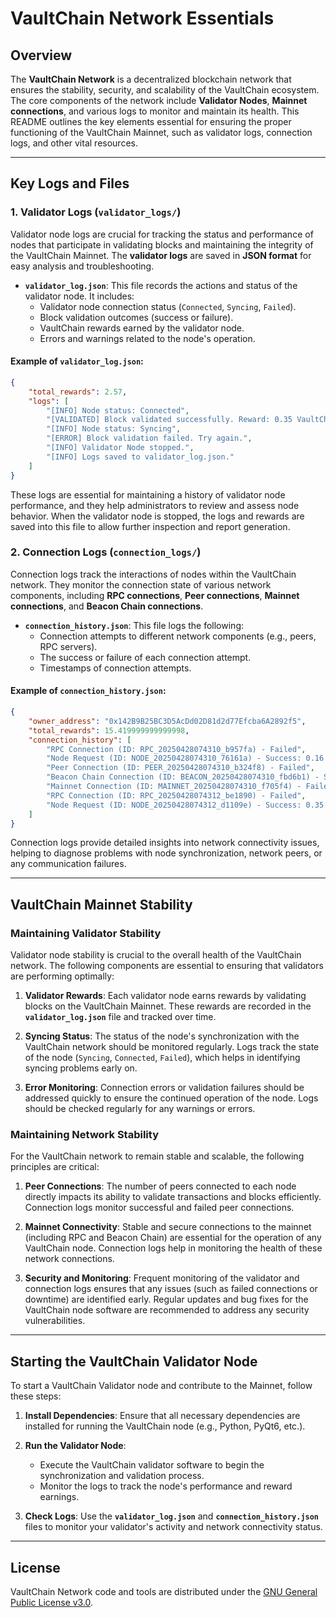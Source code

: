 # VaultChain Network Essentials

## Overview

The **VaultChain Network** is a decentralized blockchain network that ensures the stability, security, and scalability of the VaultChain ecosystem. The core components of the network include **Validator Nodes**, **Mainnet connections**, and various logs to monitor and maintain its health. This README outlines the key elements essential for ensuring the proper functioning of the VaultChain Mainnet, such as validator logs, connection logs, and other vital resources.

---

## Key Logs and Files

### 1. **Validator Logs (`validator_logs/`)**

Validator node logs are crucial for tracking the status and performance of nodes that participate in validating blocks and maintaining the integrity of the VaultChain Mainnet. The **validator logs** are saved in **JSON format** for easy analysis and troubleshooting.

- **`validator_log.json`**: This file records the actions and status of the validator node. It includes:
    - Validator node connection status (`Connected`, `Syncing`, `Failed`).
    - Block validation outcomes (success or failure).
    - VaultChain rewards earned by the validator node.
    - Errors and warnings related to the node's operation.

#### Example of `validator_log.json`:
```json
{
    "total_rewards": 2.57,
    "logs": [
        "[INFO] Node status: Connected",
        "[VALIDATED] Block validated successfully. Reward: 0.35 VaultChain Tokens",
        "[INFO] Node status: Syncing",
        "[ERROR] Block validation failed. Try again.",
        "[INFO] Validator Node stopped.",
        "[INFO] Logs saved to validator_log.json."
    ]
}
```

These logs are essential for maintaining a history of validator node performance, and they help administrators to review and assess node behavior. When the validator node is stopped, the logs and rewards are saved into this file to allow further inspection and report generation.

### 2. **Connection Logs (`connection_logs/`)**

Connection logs track the interactions of nodes within the VaultChain network. They monitor the connection state of various network components, including **RPC connections**, **Peer connections**, **Mainnet connections**, and **Beacon Chain connections**.

- **`connection_history.json`**: This file logs the following:
    - Connection attempts to different network components (e.g., peers, RPC servers).
    - The success or failure of each connection attempt.
    - Timestamps of connection attempts.

#### Example of `connection_history.json`:
```json
{
    "owner_address": "0x142B9B25BC3D5AcDd02D81d2d77Efcba6A2892f5",
    "total_rewards": 15.419999999999998,
    "connection_history": [
        "RPC Connection (ID: RPC_20250428074310_b957fa) - Failed",
        "Node Request (ID: NODE_20250428074310_76161a) - Success: 0.16 VaultChain Tokens",
        "Peer Connection (ID: PEER_20250428074310_b324f8) - Failed",
        "Beacon Chain Connection (ID: BEACON_20250428074310_fbd6b1) - Success: 0.28 VaultChain Tokens",
        "Mainnet Connection (ID: MAINNET_20250428074310_f705f4) - Failed",
        "RPC Connection (ID: RPC_20250428074312_be1890) - Failed",
        "Node Request (ID: NODE_20250428074312_d1109e) - Success: 0.35 VaultChain Tokens"
    ]
}
```

Connection logs provide detailed insights into network connectivity issues, helping to diagnose problems with node synchronization, network peers, or any communication failures.

---

## VaultChain Mainnet Stability

### Maintaining Validator Stability
Validator node stability is crucial to the overall health of the VaultChain network. The following components are essential to ensuring that validators are performing optimally:

1. **Validator Rewards**: Each validator node earns rewards by validating blocks on the VaultChain Mainnet. These rewards are recorded in the **`validator_log.json`** file and tracked over time.
   
2. **Syncing Status**: The status of the node's synchronization with the VaultChain network should be monitored regularly. Logs track the state of the node (`Syncing`, `Connected`, `Failed`), which helps in identifying syncing problems early on.

3. **Error Monitoring**: Connection errors or validation failures should be addressed quickly to ensure the continued operation of the node. Logs should be checked regularly for any warnings or errors.

### Maintaining Network Stability
For the VaultChain network to remain stable and scalable, the following principles are critical:

1. **Peer Connections**: The number of peers connected to each node directly impacts its ability to validate transactions and blocks efficiently. Connection logs monitor successful and failed peer connections.

2. **Mainnet Connectivity**: Stable and secure connections to the mainnet (including RPC and Beacon Chain) are essential for the operation of any VaultChain node. Connection logs help in monitoring the health of these network connections.

3. **Security and Monitoring**: Frequent monitoring of the validator and connection logs ensures that any issues (such as failed connections or downtime) are identified early. Regular updates and bug fixes for the VaultChain node software are recommended to address any security vulnerabilities.

---

## Starting the VaultChain Validator Node

To start a VaultChain Validator node and contribute to the Mainnet, follow these steps:

1. **Install Dependencies**: Ensure that all necessary dependencies are installed for running the VaultChain node (e.g., Python, PyQt6, etc.).
   
2. **Run the Validator Node**:
   - Execute the VaultChain validator software to begin the synchronization and validation process.
   - Monitor the logs to track the node's performance and reward earnings.

3. **Check Logs**: Use the **`validator_log.json`** and **`connection_history.json`** files to monitor your validator's activity and network connectivity status.

---

## License

VaultChain Network code and tools are distributed under the [GNU General Public License v3.0](https://www.gnu.org/licenses/gpl-3.0.html).